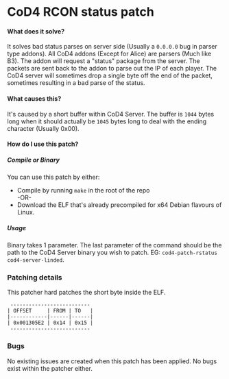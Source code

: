 # CoD4 RCON status patch
#### What does it solve?
It solves bad status parses on server side (Usually a `0.0.0.0` bug in parser type addons). All CoD4 addons (Except for Alice) are parsers (Much like B3). The addon will request a "status" package from the server. The packets are sent back to the addon to parse out the IP of each player. The CoD4 server will sometimes drop a single byte off the end of the packet, sometimes resulting in a bad parse of the status.

#### What causes this?
It's caused by a short buffer within CoD4 Server. The buffer is `1044` bytes long when it should actually be `1045` bytes long to deal with the ending character (Usually 0x00).

#### How do I use this patch?
##### Compile or Binary
You can use this patch by either:
  * Compile by running `make` in the root of the repo  
    -OR-
  * Download the ELF that's already precompiled for x64 Debian flavours of Linux.  

##### Usage
Binary takes 1 parameter. The last parameter of the command should be the path to the CoD4 Server binary you wish to patch. EG: `cod4-patch-rstatus cod4-server-linded`.

### Patching details
This patcher hard patches the short byte inside the ELF.
```text
 --------------------------
| OFFSET     | FROM | TO   |
|------------|------|------|
| 0x001305E2 | 0x14 | 0x15 |
 --------------------------
```

### Bugs
No existing issues are created when this patch has been applied. No bugs exist within the patcher either.

